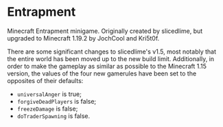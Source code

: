 # Entrapment
Minecraft Entrapment minigame. Originally created by slicedlime, but upgraded to Minecraft 1.19.2 by JochCool and Kri5t0f.

There are some significant changes to slicedlime's v1.5, most notably that the entire world has been moved up to the new build limit. Additionally, in order to make the gameplay as similar as possible to the Minecraft 1.15 version, the values of the four new gamerules have been set to the opposites of their defaults:

* `universalAnger` is true;
* `forgiveDeadPlayers` is false;
* `freezeDamage` is false;
* `doTraderSpawning` is false.

